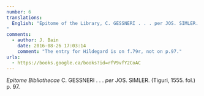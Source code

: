 ```yaml
---
number: 6
translations:
  English: "Epitome of the Library, C. GESSNERI . . . per JOS. SIMLER. (Zürich, 1555. fol.) p. 97. [Trans. S. Docking]
"
comments:
  - author: J. Bain
    date: 2016-08-26 17:03:14
    comment: "The entry for Hildegard is on f.79r, not on p.97."
urls:
  - https://books.google.ca/books?id=rfV9vfY2CoAC
---
```


<em>Epitome Bibliothecae</em> C. GESSNERI . . . <em>per</em> JOS. SIMLER. (Tiguri, 1555. fol.) p. 97.
